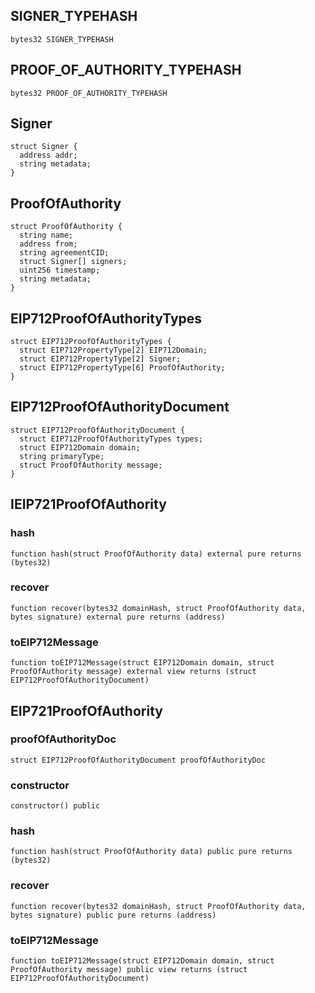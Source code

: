 ## SIGNER_TYPEHASH

```solidity
bytes32 SIGNER_TYPEHASH
```

## PROOF_OF_AUTHORITY_TYPEHASH

```solidity
bytes32 PROOF_OF_AUTHORITY_TYPEHASH
```

## Signer

```solidity
struct Signer {
  address addr;
  string metadata;
}
```

## ProofOfAuthority

```solidity
struct ProofOfAuthority {
  string name;
  address from;
  string agreementCID;
  struct Signer[] signers;
  uint256 timestamp;
  string metadata;
}
```

## EIP712ProofOfAuthorityTypes

```solidity
struct EIP712ProofOfAuthorityTypes {
  struct EIP712PropertyType[2] EIP712Domain;
  struct EIP712PropertyType[2] Signer;
  struct EIP712PropertyType[6] ProofOfAuthority;
}
```

## EIP712ProofOfAuthorityDocument

```solidity
struct EIP712ProofOfAuthorityDocument {
  struct EIP712ProofOfAuthorityTypes types;
  struct EIP712Domain domain;
  string primaryType;
  struct ProofOfAuthority message;
}
```

## IEIP721ProofOfAuthority

### hash

```solidity
function hash(struct ProofOfAuthority data) external pure returns (bytes32)
```

### recover

```solidity
function recover(bytes32 domainHash, struct ProofOfAuthority data, bytes signature) external pure returns (address)
```

### toEIP712Message

```solidity
function toEIP712Message(struct EIP712Domain domain, struct ProofOfAuthority message) external view returns (struct EIP712ProofOfAuthorityDocument)
```

## EIP721ProofOfAuthority

### proofOfAuthorityDoc

```solidity
struct EIP712ProofOfAuthorityDocument proofOfAuthorityDoc
```

### constructor

```solidity
constructor() public
```

### hash

```solidity
function hash(struct ProofOfAuthority data) public pure returns (bytes32)
```

### recover

```solidity
function recover(bytes32 domainHash, struct ProofOfAuthority data, bytes signature) public pure returns (address)
```

### toEIP712Message

```solidity
function toEIP712Message(struct EIP712Domain domain, struct ProofOfAuthority message) public view returns (struct EIP712ProofOfAuthorityDocument)
```

